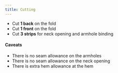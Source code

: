```yaml
---
title: Cutting
---
```


 - Cut **1 back** on the fold
 - Cut **1 front** on the fold
 - Cut **3 strips** for neck opening and armhole binding

<Warning>

#### Caveats

 - There is no seam allowance on the armholes 
 - There is no seam allowance on the neck opening
 - There is extra hem allowance at the hem

</Warning>
